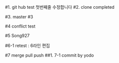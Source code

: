 #1. git hub test 첫번째줄 수정합니다
#2. clone completed

#3. master #3

#4 conflict test

#5 Song927

#6-1 retest : 6라인 편집

#7 merge pull push
##1. 7-1 commit by yodo
